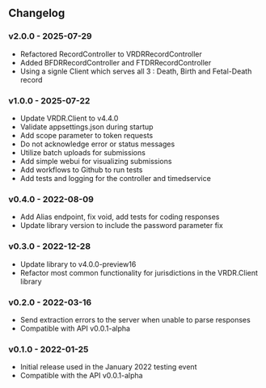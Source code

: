 ## Changelog

### v2.0.0 - 2025-07-29
* Refactored RecordController to VRDRRecordController
* Added BFDRRecordController and FTDRRecordController 
* Using a signle Client which serves all 3 : Death, Birth and Fetal-Death record

### v1.0.0 - 2025-07-22
* Update VRDR.Client to v4.4.0
* Validate appsettings.json during startup
* Add scope parameter to token requests
* Do not acknowledge error or status messages
* Utilize batch uploads for submissions
* Add simple webui for visualizing submissions
* Add workflows to Github to run tests
* Add tests and logging for the controller and timedservice

### v0.4.0 - 2022-08-09
* Add Alias endpoint, fix void, add tests for coding responses
* Update library version to include the password parameter fix

### v0.3.0 - 2022-12-28
* Update library to v4.0.0-preview16
* Refactor most common functionality for jurisdictions in the VRDR.Client library

### v0.2.0 - 2022-03-16
* Send extraction errors to the server when unable to parse responses
* Compatible with API v0.0.1-alpha

### v0.1.0 - 2022-01-25

* Initial release used in the January 2022 testing event
* Compatible with the API v0.0.1-alpha
